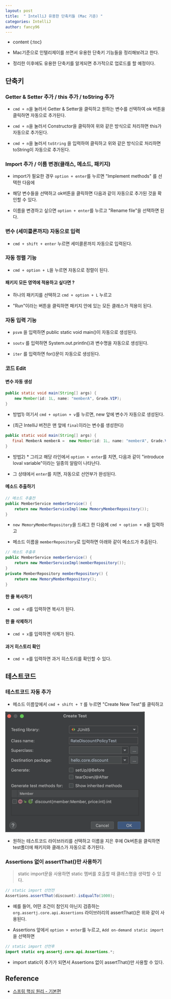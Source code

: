```yaml
---
layout: post
title:  " IntelliJ 유용한 단축키들 (Mac 기준) "
categories: IntelliJ
author: fancy96
---
```

* content
{:toc}

* Mac기준으로 인텔리제이를 쓰면서 유용한 단축키 기능들을 정리해보려고 한다.

* 정리한 이후에도 유용한 단축키를 알게되면 추가적으로 업로드를 할 예정이다.

## 단축키

### Getter & Setter 추가 / this 추가 / toString 추가

* `cmd + n`을 눌러서 Getter & Setter을 클릭하고 원하는 변수를 선택하여 ok 버튼을 클릭하면 자동으로 추가된다.

* `cmd + n`을 눌러서 Constructor을 클릭하여 위와 같은 방식으로 처리하면 this가 자동으로 추가된다.

* `cmd + n`을 눌러서 `toString` 을 입력하여 클릭하고 위와 같은 방식으로 처리하면 toString이 자동으로 추가된다.

###  Import 추가 / 이름 변경(클래스, 메소드, 패키지)

* import가 필요한 경우 `option + enter`를 누르면 "Implement methods" 를 선택한 다음에 

* 해당 변수들을 선택하고 ok버튼을 클릭하면 다음과 같이 자동으로 추가된 것을 확인할 수 있다.

* 이름을 변경하고 싶으면 `option + enter`를 누르고 "Rename file"을 선택하면 된다.

### 변수 (세미콜론까지) 자동으로 입력

* `cmd + shift + enter` 누르면 세미콜론까지 자동으로 입력된다.

### 자동 정렬 기능

* `cmd + option + L`을 누르면 자동으로 정렬이 된다.

#### 패키지 모든 영역에 적용하고 싶다면 ?

* 하나의 패키지를 선택하고  `cmd + option + L` 누르고

* "Run"이라는 버튼을 클릭하면 패키지 안에 있는 모든 클래스가 적용이 된다.

### 자동 입력 기능

* `psvm` 을 입력하면 public static void main()이 자동으로 생성된다.

* `soutv` 를 입력하면 System.out.println()과 변수명을 자동으로 생성된다.

* `iter` 를 입력하면 for()문이 자동으로 생성된다.

### 코드 Edit

#### 변수 자동 생성

``` java
public static void main(String[] args) {
    new Member(id: 1L, name: "memberA", Grade.VIP);
}
```

* 방법1) 여기서 `cmd + option + v`를 누르면, new 앞에 변수가 자동으로 생성된다.

* (최근 IntelliJ 버전은 맨 앞에 `final`이라는 변수를 생성한다)


``` java
public static void main(String[] args) {
   final MemberA memberA =  new Member(id: 1L, name: "memberA", Grade.VIP);
}
```

* 방법2) * 그리고 해당 라인에서 `option + enter`를 치면, 다음과 같이 "introduce loval variable"이라는 일종의 알람이 나타난다.

* 그 상태에서 `enter`를 치면, 자동으로 선언부가 완성된다.

#### 메소드 추출하기

``` java
// 메소드 추출전
public MemberService memberService() {
    return new MemberServiceImpl(new MemoryMemberRepository());
}
```

* `new MemoryMemberRepository`을 드래그 한 다음에 `cmd + option + m`을 입력하고

* 메소드 이름을 `memberRepository`로 입력하면 아래와 같이 메소드가 추출된다.

``` java
// 메소드 추출후
public MemberService memberService() {
    return new MemberServiceImpl(memberRepository());
}
private MemberRepository memberRepository() {
    return new MemoryMemberRepository();
}
```

#### 한 줄 복사하기

* `cmd + d`를 입력하면 복사가 된다.

#### 한 줄 삭제하기

* `cmd + x`를 입력하면 삭제가 된다.

#### 과거 히스토리 확인

* `cmd + e`를 입력하면 과거 히스토리를 확인할 수 있다.

## 테스트코드

### 테스트코드 자동 추가

* 메소드 이름앞에서 `cmd + shift + T` 를 누르면 "Create New Test"를 클릭하고

![](/assets/img/intellij/intellij_shortKey_testCode.png)

* 원하는 테스트코드 라이브러리를 선택하고 이름을 지은 후에 Ok버튼을 클릭하면 test폴더에 패키지와 클래스가 자동으로 추가된다.

### Assertions 없이 assertThat()만 사용하기

> static import문을 사용하면 static 멤버를 호출할 때 클래스명을 생략할 수 있다.

``` java
// static import 선언전
Assertions.assertThat(discount).isEqualTo(1000);
```

* 예를 들어, 어떤 조건이 참인지 아닌지 검증하는 `org.assertj.core.api.Assertions` 라이브러리의 assertThat()은 위와 같이 사용된다.

* Assertions 앞에서 `option + enter`를 누르고, `Add on-demand static import`을 선택하면 

``` java
// static import 선언후
import static org.assertj.core.api.Assertions.*;
```

* import static이 추가가 되면서 Assertions 없이 assertThat()만 사용할 수 있다.

## Reference

* [스프링 핵심 원리 - 기본편](https://www.inflearn.com/course/%EC%8A%A4%ED%94%84%EB%A7%81-%ED%95%B5%EC%8B%AC-%EC%9B%90%EB%A6%AC-%EA%B8%B0%EB%B3%B8%ED%8E%B8/dashboard)
